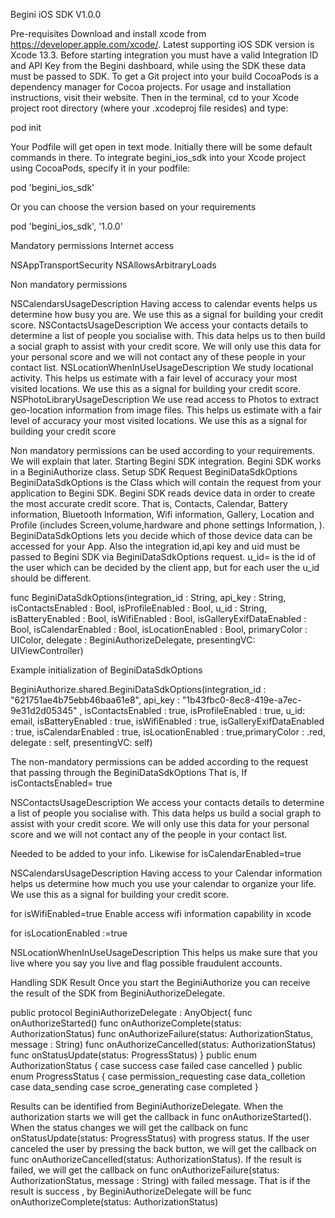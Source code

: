 Begini iOS SDK V1.0.0

Pre-requisites
Download and install xcode from https://developer.apple.com/xcode/.  Latest supporting iOS SDK version is  Xcode 13.3. 
Before starting integration you must have a valid Integration ID and API Key from the Begini dashboard, while using the SDK these data must be passed to SDK.
 To get a Git project into your build 
CocoaPods is a dependency manager for Cocoa projects. For usage and installation instructions, visit their website. Then in the terminal, cd to your Xcode project root directory (where your .xcodeproj file resides) and type:
                                                        
  pod init
                     
Your Podfile will get open in text mode. Initially there will be some default commands in there. To integrate begini_ios_sdk into your Xcode project using CocoaPods, specify it in your podfile:
 
  pod 'begini_ios_sdk'
 
Or you can choose the version based on your requirements
 
 pod 'begini_ios_sdk', '1.0.0'

Mandatory permissions
Internet access
 
<key>NSAppTransportSecurity</key>
    <dict>
        <key>NSAllowsArbitraryLoads</key>
        <true/>
    </dict>
</key>

Non mandatory permissions
 
<key>NSCalendarsUsageDescription</key>
    <string>Having access to calendar events helps us determine how busy you are. We use this as a signal for building your credit score.</string>
    <key>NSContactsUsageDescription</key>
    <string>We access your contacts details to determine a list of people you socialise with. This data helps us to then build a social graph to assist with your credit score. We will only use this data for your personal score and we will not contact any of these people in your contact list.</string>
    <key>NSLocationWhenInUseUsageDescription</key>
    <string>We study locational activity. This helps us estimate with a fair level of accuracy your most visited locations. We use this as a signal for building your credit score.</string>
    <key>NSPhotoLibraryUsageDescription</key>
    <string>We use read access to Photos to extract geo-location information from image files. This helps us estimate with a fair level of accuracy your most visited locations. We use this as a signal for building your credit score</string>
 

Non mandatory permissions can be used according to your requirements. We will explain that later.
Starting Begini SDK integration.
Begini SDK works in a BeginiAuthorize class. 
Setup SDK Request
BeginiDataSdkOptions
BeginiDataSdkOptions is the Class which will contain the request from your application to Begini SDK.
Begini SDK  reads device data in order to create the most accurate credit score.  That is,
Contacts, Calendar, Battery information, Bluetooth Information, Wifi information, Gallery, Location and Profile (includes Screen,volume,hardware and phone settings Information, ). BeginiDataSdkOptions lets you decide which of those device data can be accessed for your App.
Also the integration id,api key and uid must be passed to Begini SDK via BeginiDataSdkOptions request.
 u_id= is the id of the user which can be decided by the client app, but for each user the u_id should be different.

func BeginiDataSdkOptions(integration_id : String, api_key : String, isContactsEnabled : Bool,  isProfileEnabled : Bool, u_id : String, isBatteryEnabled : Bool,  isWifiEnabled : Bool,  isGalleryExifDataEnabled : Bool,  isCalendarEnabled : Bool,  isLocationEnabled : Bool, primaryColor : UIColor,  delegate : BeginiAuthorizeDelegate, presentingVC: UIViewController)

 
Example initialization of BeginiDataSdkOptions
                          
BeginiAuthorize.shared.BeginiDataSdkOptions(integration_id : "621751ae4b75ebb46baa61e8", api_key : "1b43fbc0-8ec8-419e-a7ec-9e31d2d05345"
, isContactsEnabled : true,  isProfileEnabled : true, u_id: email,  isBatteryEnabled : true,  isWifiEnabled : true,  isGalleryExifDataEnabled : true,  isCalendarEnabled : true,  isLocationEnabled : true,primaryColor : .red,  delegate : self, presentingVC: self)
 
The non-mandatory permissions can be added according to the request that passing through the BeginiDataSdkOptions
That is,
If isContactsEnabled= true
 
<key>NSContactsUsageDescription</key>
    <string>We access your contacts details to determine a list of people you socialise with. This data helps us build a social graph to assist with your credit score. We will only use this data for your personal score and we will not contact any of the people in your contact list.</string>


Needed to be added to your info.
Likewise
for isCalendarEnabled=true
 
<key>NSCalendarsUsageDescription</key>
    <string>Having access to your Calendar information helps us determine how much you use your calendar to organize your life. We use this as a signal for building your credit score.</string>



for isWifiEnabled=true
Enable access wifi information capability in xcode

for isLocationEnabled :=true
 
<key>NSLocationWhenInUseUsageDescription</key>
    <string>This helps us make sure that you live where you say you live and flag possible fraudulent accounts.</string>
 

 
Handling SDK Result
Once you start the BeginiAuthorize you can receive the result of the SDK from BeginiAuthorizeDelegate.
 
public protocol BeginiAuthorizeDelegate : AnyObject{
    func onAuthorizeStarted()
    func onAuthorizeComplete(status: AuthorizationStatus)
    func onAuthorizeFailure(status: AuthorizationStatus, message : String)
    func onAuthorizeCancelled(status: AuthorizationStatus)
    func onStatusUpdate(status: ProgressStatus)
}
public enum AuthorizationStatus {
    case success
    case failed
    case cancelled
}
public enum ProgressStatus {
    case permission_requesting
    case data_colletion
    case data_sending
    case scroe_generating
    case completed
}

 
Results can be identified from BeginiAuthorizeDelegate.
When the authorization starts we will get the callback in func onAuthorizeStarted(). When the status changes we will get the callback on func onStatusUpdate(status: ProgressStatus) with progress status.
If the user canceled the user by pressing the back button, we will get the callback on  func onAuthorizeCancelled(status: AuthorizationStatus).
If the result is failed, we will get the callback on func onAuthorizeFailure(status: AuthorizationStatus, message : String)  with failed message.
That is if the result is success , by BeginiAuthorizeDelegate will be func onAuthorizeComplete(status: AuthorizationStatus)

